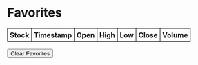 <html>
<head>
    <title>Favorites</title>
    <style>
        table {
            border-collapse: collapse;
        }
        th, td {
            border: 1px solid black;
            padding: 5px;
        }
    </style>
    <script src="https://code.jquery.com/jquery-3.6.0.min.js"></script>
</head>
<body>
    <h1>Favorites</h1>
    <table id="favorites-table">
        <thead>
            <tr>
                <th>Stock</th>
                <th>Timestamp</th>
                <th>Open</th>
                <th>High</th>
                <th>Low</th>
                <th>Close</th>
                <th>Volume</th>
            </tr>
        </thead>
        <tbody>
            <!-- The table body will be populated with favorited stocks -->
        </tbody>
    </table>
    <button onclick="clearLocalStorage()">Clear Favorites</button>
    <script>
        var favorites = [];$(document).ready(function() {
            loadFavoritesFromLocalStorage();
            renderTable();
        });
        function loadFavoritesFromLocalStorage() {
            var storedFavorites = localStorage.getItem("favorites");
            if (storedFavorites) {
                favorites = JSON.parse(storedFavorites);
            }
        }
        function renderTable() {
            var $tableBody = $("#favorites-table tbody");$tableBody.empty();
            for (var i = 0; i < favorites.length; i++) {
                var stockData = favorites[i];
                var tableRow = "<tr>" +
                    "<td>" + stockData.symbol + "</td>" +
                    "<td>" + stockData.timestamp + "</td>" +
                    "<td>" + stockData.open + "</td>" +
                    "<td>" + stockData.high + "</td>" +
                    "<td>" + stockData.low + "</td>" +
                    "<td>" + stockData.close + "</td>" +
                    "<td>" + stockData.volume + "</td>" +
                    "</tr>";$tableBody.append(tableRow);
            }
        }
        function clearLocalStorage() {
            favorites = [];
            localStorage.removeItem("favorites");
            renderTable();
        }
    </script>
</body>
</html>